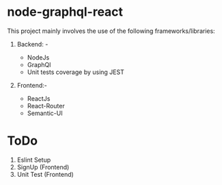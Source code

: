 # node-graphql-react
This project mainly involves the use of the following frameworks/libraries:
1) Backend: -
    * NodeJs
    * GraphQl
    * Unit tests coverage by using JEST

2) Frontend:-
     * ReactJs
     * React-Router
     * Semantic-UI
     
# ToDo
1) Eslint Setup
2) SignUp  (Frontend)
3) Unit Test (Frontend)
